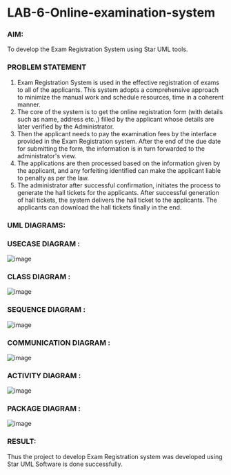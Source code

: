 # LAB-6-Online-examination-system
### AIM:
To develop the Exam Registration System using Star UML tools.
### PROBLEM STATEMENT
1. Exam Registration System is used in the effective registration of exams to all of the
applicants. This system adopts a comprehensive approach to minimize the manual work and
schedule resources, time in a coherent manner.
2. The core of the system is to get the online registration form (with details such as name,
address etc.,) filled by the applicant whose details are later verified by the Administrator.
3. Then the applicant needs to pay the examination fees by the interface provided in the
Exam Registration system. After the end of the due date for submitting the form, the
information is in turn forwarded to the administrator's view.
4. The applications are then processed based on the information given by the applicant,
and any forfeiting identified can make the applicant liable to penalty as per the law.
5. The administrator after successful confirmation, initiates the process to generate the
hall tickets for the applicants. After successful generation of hall tickets, the system delivers
the hall ticket to the applicants. The applicants can download the hall tickets finally in the end.
### UML DIAGRAMS:
### USECASE DIAGRAM :
![image](https://github.com/EzhilsreeJ/LAB-6-Online-examination-system/assets/144870412/6fa2d433-efd8-4724-bd8a-67bd2c913ca5)
### CLASS DIAGRAM :
![image](https://github.com/EzhilsreeJ/LAB-6-Online-examination-system/assets/144870412/a4fb371d-6ff0-4c39-bcd7-0cd987ab9692)
### SEQUENCE DIAGRAM :
![image](https://github.com/EzhilsreeJ/LAB-6-Online-examination-system/assets/144870412/e9c96d5f-06c5-482c-8521-4965b92ec50b)
### COMMUNICATION DIAGRAM :
![image](https://github.com/EzhilsreeJ/LAB-6-Online-examination-system/assets/144870412/b71e5b88-4958-4f2f-b9d7-bec76e342637)
### ACTIVITY DIAGRAM :
![image](https://github.com/EzhilsreeJ/LAB-6-Online-examination-system/assets/144870412/0d9ff6e3-cbdd-47f1-be33-1fffcb50b3bc)
### PACKAGE DIAGRAM :
![image](https://github.com/EzhilsreeJ/LAB-6-Online-examination-system/assets/144870412/1e5ada47-21de-4aa2-960f-557e81c4fa50)

### RESULT:

Thus the project to develop Exam Registration system was developed using Star UML
Software is done successfully.

